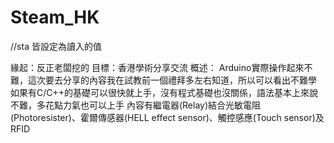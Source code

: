 # Steam_HK

//sta 皆設定為讀入的值

緣起：反正老闆挖的 
目標：香港學術分享交流 
概述： 
Arduino實際操作起來不難，這次要去分享的內容我在試教前一個禮拜多左右知道，所以可以看出不難學
如果有C/C++的基礎可以很快就上手，沒有程式基礎也沒關係，語法基本上來說不難，多花點力氣也可以上手
內容有繼電器(Relay)結合光敏電阻(Photoresister)、霍爾傳感器(HELL effect sensor)、觸控感應(Touch sensor)及RFID
